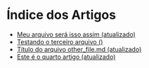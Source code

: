 # Índice dos Artigos

- [Meu arquivo será isso assim (atualizado)](meu_arquivo.md)
- [Testando o terceiro arquivo ()](third_file.md)
- [Título do arquivo other_file.md (atualizado)](other_file.md)
- [Este é o quarto artigo (atualizado)](fourth_file.md)

